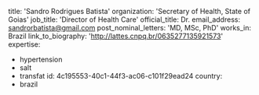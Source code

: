 title: 'Sandro Rodrigues Batista'
organization: 'Secretary of Health, State of Goias'
job_title: 'Director of Health Care'
official_title: Dr.
email_address: sandrorbatista@gmail.com
post_nominal_letters: 'MD, MSc, PhD'
works_in: Brazil
link_to_biography: 'http://lattes.cnpq.br/0635277135921573'
expertise:
  - hypertension
  - salt
  - transfat
id: 4c195553-40c1-44f3-ac06-c101f29ead24
country:
  - brazil
